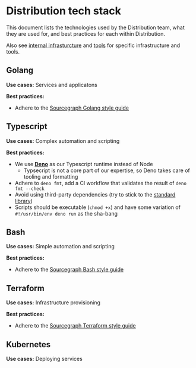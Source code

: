 # Distribution tech stack

This document lists the technologies used by the Distribution team, what they are used for, and best practices for each within Distribution.

Also see [internal infrasturcture](./internal_infrastructure.md) and [tools](./tools/index.md) for specific infrastructure and tools.

## Golang

**Use cases:** Services and applicatons

**Best practices:**

- Adhere to the [Sourcegraph Golang style guide](../languages/go.md)

## Typescript

**Use cases:** Complex automation and scripting

**Best practices:**

- We use **[Deno](https://deno.land/)** as our Typescript runtime instead of Node
  - Typsecript is not a core part of our expertise, so Deno takes care of tooling and formatting
- Adhere to `deno fmt`, add a CI workflow that validates the result of `deno fmt --check`
- Avoid using third-party dependencies (try to stick to the [standard library](https://deno.land/std))
- Scripts should be executable (`chmod +x`) and have some variation of `#!/usr/bin/env deno run` as the sha-bang

## Bash

**Use cases:** Simple automation and scripting

**Best practices:**

- Adhere to the [Sourcegraph Bash style guide](../languages/bash.md)

## Terraform

**Use cases:** Infrastructure provisioning

**Best practices:**

- Adhere to the [Sourcegraph Terraform style guide](../languages/terraform.md)

## Kubernetes

**Use cases:** Deploying services
